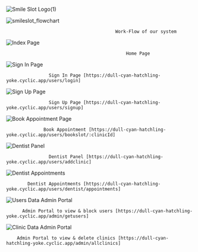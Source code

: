 ![Smile Slot Logo(1)](https://user-images.githubusercontent.com/114407593/237023642-6049b701-bd06-415a-a72d-f9e745da54a0.png)

![smileslot_flowchart](https://user-images.githubusercontent.com/114407593/237023316-5c3108eb-dbb9-40a7-83cd-111cefae1651.png)

                                             Work-Flow of our system

![Index Page](https://user-images.githubusercontent.com/114407593/237024643-b5ee418e-c884-4058-a035-05765b664a9a.png)

                                                 Home Page

![Sign In Page](https://user-images.githubusercontent.com/114407593/237025430-850d260c-c515-4257-ad54-7d22ba6c5ce8.png)

                    Sign In Page [https://dull-cyan-hatchling-yoke.cyclic.app/users/login]
                                                         
![Sign Up Page](https://user-images.githubusercontent.com/114407593/237026165-7deecadc-da19-458d-889a-646c175c3463.png)

                    Sign Up Page [https://dull-cyan-hatchling-yoke.cyclic.app/users/signup]
                    
![Book Appointment Page](https://user-images.githubusercontent.com/114407593/237038119-382e1e90-f83c-4cd5-a92a-6c707783610f.png)

                  Book Appointment [https://dull-cyan-hatchling-yoke.cyclic.app/users/bookslot/:clinicId]

![Dentist Panel](https://user-images.githubusercontent.com/114407593/237027037-5db721ec-2b41-4e20-97cb-08befdaa65b9.png)
                                                         
                    Dentist Panel [https://dull-cyan-hatchling-yoke.cyclic.app/users/addclinic]

![Dentist Appointments](https://user-images.githubusercontent.com/114407593/237027635-ec99bfe6-c6d8-4d76-afe6-1efbed88496a.png)

            Dentist Appointments [https://dull-cyan-hatchling-yoke.cyclic.app/users/dentist/appointments]

![Users Data Admin Portal](https://github.com/anonymous10062002/mountainous-behavior-4917/assets/114407593/9204f4bc-98c6-490d-946d-79983ddf0a5a)

          Admin Portal to view & block users [https://dull-cyan-hatchling-yoke.cyclic.app/admin/getusers]
                  
![Clinic Data Admin Portal](https://github.com/anonymous10062002/mountainous-behavior-4917/assets/114407593/cf64f605-2177-44e9-9e42-2649f92a080b)

        Admin Portal to view & delete clinics [https://dull-cyan-hatchling-yoke.cyclic.app/admin/allclinics]

